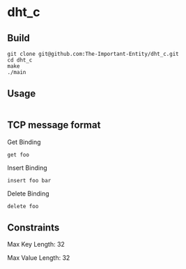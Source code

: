 # dht_c

## Build
```
git clone git@github.com:The-Important-Entity/dht_c.git
cd dht_c
make
./main
```

## Usage
```

```

## TCP message format
Get Binding
```
get foo
```
Insert Binding
```
insert foo bar
```
Delete Binding
```
delete foo
```
## Constraints
Max Key Length: 32

Max Value Length: 32
